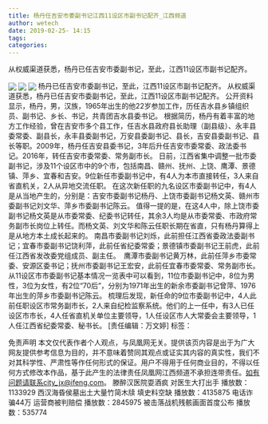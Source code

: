 ```yaml
---
title: 杨丹任吉安市委副书记江西11设区市副书记配齐_江西频道
author: wetech
date: 2019-02-25- 14:15
tags: 
categories: 
---
```

从权威渠道获悉，杨丹已任吉安市委副书记，至此，江西11设区市副书记配齐。
<!-- more -->
                
<img align="center" border="0" src="http://p2.ifengimg.com/fck/2019_09/8513d83e1b9c404_w120_h160.jpg" />
                
<img align="center" border="0" src="http://p2.ifengimg.com/fck/2019_09/7c0e18dc0152206_w444_h704.jpg" />
            
<img align="center" border="0" src="http://p2.ifengimg.com/a/2016/0810/204c433878d5cf9size1_w16_h16.png" />
杨丹已任吉安市委副书记，至此，江西11设区市副书记配齐。
从权威渠道获悉，杨丹已任吉安市委副书记，至此，江西11设区市副书记配齐。
公开资料显示，杨丹，男，汉族，1965年出生的他22岁参加工作，历任吉水县乡镇组织员、副书记、乡长、书记，共青团吉水县委书记。 根据简历，杨丹有着丰富的地方工作经验，曾在吉安市多个县工作，任吉水县政府县长助理（副县级）、永丰县委常委、副县长，永丰县委副书记，万安县委副书记、县长，吉安县委副书记、县长等职。2009年，杨丹任吉安县委书记，3年后升任吉安市委常委、政法委书记。2016年，转任吉安市委常委、常务副市长。
日前，江西省集中调整一批市委副书记，涉及11个设区市中的9个市，包括南昌、赣州、抚州、上饶、鹰潭、景德镇、萍乡、宜春和吉安。9位新任市委副书记中，有4人为本市直接转任，3人来自省直机关，2人从异地交流任职。
在这次新任职的九名设区市委副书记中，有4人是从当地产生的，分别是：吉安市委副书记杨丹、上饶市委副书记杨文英、赣州市委副书记刘文华、萍乡市委副书记陈云。
值得一提的是，在这4人中，除上饶市委副书记杨文英是从市委常委、纪委书记转任，其余3人均是从市委常委、市政府常务副市长岗位上转任。而杨文英、刘文华和陈云任职长期在省直，只有杨丹算得上是从地方本土成长起来的。
南昌市委副书记刘烁，此前担任江西省委政法委副书记；宜春市委副书记饶利萍，此前任省纪委常委；景德镇市委副书记王前虎，此前任江西省发改委党组成员、副主任。 
鹰潭市委副书记黄万林，此前任萍乡市委常委、安源区委书记；抚州市委副书记王宏安，此前任宜春市委常委、常务副市长。
从11设区市市委副书记基本情况一览表中可以看到，11位市委副书记中，8位为男性，3位为女性，有2位“70后”，分别为1971年出生的新余市委副书记曾萍、1976年出生的萍乡市委副书记陈云。
梳理后发现，新任命的9位市委副书记中，4人此前任职设区市常务副市长，2人来自纪检监察系统。他们的上一任中，有3人已任设区市市长，4人任省直机关单位主要领导，1人任设区市人大常委会主要领导，1人任江西省纪委常委、秘书长。
[责任编辑：万文婷]
标签：
 
             
免责声明
本文仅代表作者个人观点，与凤凰网无关。提供该页内容是出于为广大网友提供参考信息为目的，并不意味着赞同其观点或证实其内容的真实性，我们不对其科学性、严肃性等作任何形式的保证。用户不得用于任何商业目的，不得以任何方式修改本作品，基于此产生的法律责任凤凰网江西频道不承担连带责任。如有问题请联系city_jx@ifeng.com。
滕醉汉医院耍酒疯 对医生大打出手
播放数：1133929
西汉海昏侯墓出土大量竹简木牍 填史料空缺
播放数：4135875
电话诈骗44万 运营商被判赔偿
播放数：2845975
被击落战机残骸画面首度公布
播放数：535774
